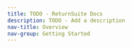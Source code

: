 ```yaml
---
title: TODO - ReturnSuite Docs
description: TODO - Add a description
nav-title: Overview
nav-group: Getting Started
---
```

